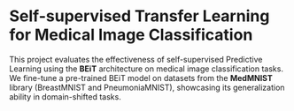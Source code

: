 # Self-supervised Transfer Learning for Medical Image Classification

This project evaluates the effectiveness of self-supervised Predictive Learning using the **BEiT** architecture on medical image classification tasks. 
We fine-tune a pre-trained BEiT model on datasets from the **MedMNIST** library (BreastMNIST and PneumoniaMNIST), showcasing its generalization ability in domain-shifted tasks.
